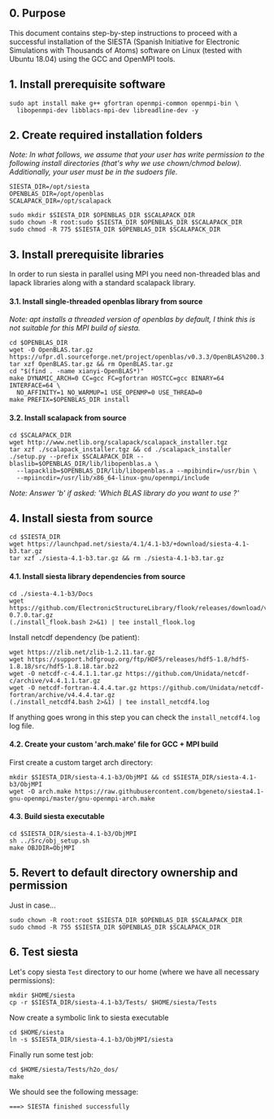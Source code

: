 ## 0. Purpose 

This document contains step-by-step instructions to proceed with a successful installation of the SIESTA (Spanish Initiative for Electronic Simulations with Thousands of Atoms) software on Linux (tested with Ubuntu 18.04) using the GCC and OpenMPI tools. 

## 1. Install prerequisite software

```
sudo apt install make g++ gfortran openmpi-common openmpi-bin \
  libopenmpi-dev libblacs-mpi-dev libreadline-dev -y
```

## 2. Create required installation folders

*Note: In what follows, we assume that your user has write permission to the following install directories (that's why we use chown/chmod below). Additionally, your user must be in the sudoers file.*

```
SIESTA_DIR=/opt/siesta
OPENBLAS_DIR=/opt/openblas
SCALAPACK_DIR=/opt/scalapack 

sudo mkdir $SIESTA_DIR $OPENBLAS_DIR $SCALAPACK_DIR
sudo chown -R root:sudo $SIESTA_DIR $OPENBLAS_DIR $SCALAPACK_DIR
sudo chmod -R 775 $SIESTA_DIR $OPENBLAS_DIR $SCALAPACK_DIR
```

## 3. Install prerequisite libraries 

In order to run siesta in parallel using MPI you need non-threaded blas and lapack libraries along with a standard scalapack library.

#### 3.1. Install single-threaded openblas library from source

*Note: apt installs a threaded version of openblas by default, I think this is not suitable for this MPI build of siesta.*

```
cd $OPENBLAS_DIR
wget -O OpenBLAS.tar.gz https://ufpr.dl.sourceforge.net/project/openblas/v0.3.3/OpenBLAS%200.3.3%20version.tar.gz
tar xzf OpenBLAS.tar.gz && rm OpenBLAS.tar.gz
cd "$(find . -name xianyi-OpenBLAS*)"
make DYNAMIC_ARCH=0 CC=gcc FC=gfortran HOSTCC=gcc BINARY=64 INTERFACE=64 \
  NO_AFFINITY=1 NO_WARMUP=1 USE_OPENMP=0 USE_THREAD=0
make PREFIX=$OPENBLAS_DIR install  
```

#### 3.2. Install scalapack from source

```
cd $SCALAPACK_DIR
wget http://www.netlib.org/scalapack/scalapack_installer.tgz
tar xzf ./scalapack_installer.tgz && cd ./scalapack_installer
./setup.py --prefix $SCALAPACK_DIR --blaslib=$OPENBLAS_DIR/lib/libopenblas.a \
  --lapacklib=$OPENBLAS_DIR/lib/libopenblas.a --mpibindir=/usr/bin \
  --mpiincdir=/usr/lib/x86_64-linux-gnu/openmpi/include
```

*Note: Answer 'b' if asked: 'Which BLAS library do you want to use ?'*


## 4. Install siesta from source

```
cd $SIESTA_DIR
wget https://launchpad.net/siesta/4.1/4.1-b3/+download/siesta-4.1-b3.tar.gz
tar xzf ./siesta-4.1-b3.tar.gz && rm ./siesta-4.1-b3.tar.gz
```

#### 4.1. Install siesta library dependencies from source

```
cd ./siesta-4.1-b3/Docs
wget https://github.com/ElectronicStructureLibrary/flook/releases/download/v0.7.0/flook-0.7.0.tar.gz
(./install_flook.bash 2>&1) | tee install_flook.log
```

Install netcdf dependency (be patient):

```
wget https://zlib.net/zlib-1.2.11.tar.gz
wget https://support.hdfgroup.org/ftp/HDF5/releases/hdf5-1.8/hdf5-1.8.18/src/hdf5-1.8.18.tar.bz2
wget -O netcdf-c-4.4.1.1.tar.gz https://github.com/Unidata/netcdf-c/archive/v4.4.1.1.tar.gz
wget -O netcdf-fortran-4.4.4.tar.gz https://github.com/Unidata/netcdf-fortran/archive/v4.4.4.tar.gz
(./install_netcdf4.bash 2>&1) | tee install_netcdf4.log
```

If anything goes wrong in this step you can check the `install_netcdf4.log` log file.

#### 4.2. Create your custom 'arch.make' file for GCC + MPI build 

First create a custom target arch directory:

```
mkdir $SIESTA_DIR/siesta-4.1-b3/ObjMPI && cd $SIESTA_DIR/siesta-4.1-b3/ObjMPI
wget -O arch.make https://raw.githubusercontent.com/bgeneto/siesta4.1-gnu-openmpi/master/gnu-openmpi-arch.make
```

#### 4.3. Build siesta executable 

```
cd $SIESTA_DIR/siesta-4.1-b3/ObjMPI
sh ../Src/obj_setup.sh
make OBJDIR=ObjMPI
```

## 5. Revert to default directory ownership and permission 

Just in case...

```
sudo chown -R root:root $SIESTA_DIR $OPENBLAS_DIR $SCALAPACK_DIR
sudo chmod -R 755 $SIESTA_DIR $OPENBLAS_DIR $SCALAPACK_DIR
```

## 6. Test siesta

Let's copy siesta `Test` directory to our home (where we have all necessary permissions): 

```
mkdir $HOME/siesta
cp -r $SIESTA_DIR/siesta-4.1-b3/Tests/ $HOME/siesta/Tests
```

Now create a symbolic link to siesta executable 

```
cd $HOME/siesta
ln -s $SIESTA_DIR/siesta-4.1-b3/ObjMPI/siesta
```

Finally run some test job:

```
cd $HOME/siesta/Tests/h2o_dos/
make
```

We should see the following message:
```
===> SIESTA finished successfully
```
